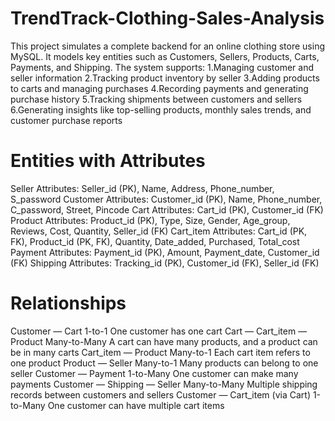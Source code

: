 # TrendTrack-Clothing-Sales-Analysis
This project simulates a complete backend for an online clothing store using MySQL. It models key entities such as Customers, Sellers, Products, Carts, Payments, and Shipping. The system supports:
1.Managing customer and seller information
2.Tracking product inventory by seller
3.Adding products to carts and managing purchases
4.Recording payments and generating purchase history
5.Tracking shipments between customers and sellers
6.Generating insights like top-selling products, monthly sales trends, and customer purchase reports

# Entities with Attributes
Seller
Attributes: Seller_id (PK), Name, Address, Phone_number, S_password
Customer
Attributes: Customer_id (PK), Name, Phone_number, C_password, Street, Pincode
Cart
Attributes: Cart_id (PK), Customer_id (FK)
Product
Attributes: Product_id (PK), Type, Size, Gender, Age_group, Reviews, Cost, Quantity, Seller_id (FK)
Cart_item
Attributes: Cart_id (PK, FK), Product_id (PK, FK), Quantity, Date_added, Purchased, Total_cost
Payment
Attributes: Payment_id (PK), Amount, Payment_date, Customer_id (FK)
Shipping
Attributes: Tracking_id (PK), Customer_id (FK), Seller_id (FK)

# Relationships
Customer ― Cart	1-to-1	One customer has one cart
Cart ― Cart_item ― Product	Many-to-Many	A cart can have many products, and a product can be in many carts
Cart_item ― Product	Many-to-1	Each cart item refers to one product
Product ― Seller	Many-to-1	Many products can belong to one seller
Customer ― Payment	1-to-Many	One customer can make many payments
Customer ― Shipping ― Seller	Many-to-Many	Multiple shipping records between customers and sellers
Customer ― Cart_item (via Cart)	1-to-Many	One customer can have multiple cart items


